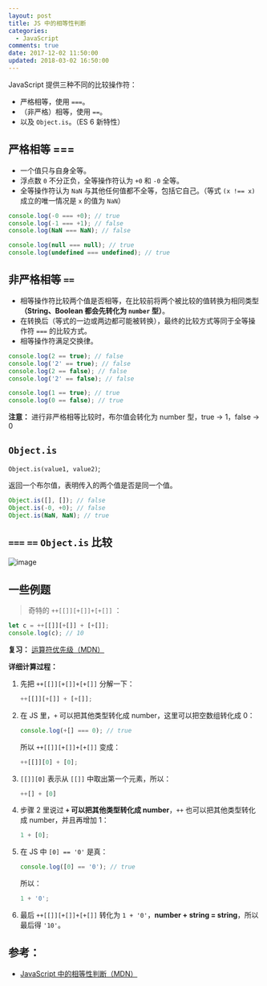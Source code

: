 ```yaml
---
layout: post
title: JS 中的相等性判断
categories:
  - JavaScript
comments: true
date: 2017-12-02 11:50:00
updated: 2018-03-02 16:50:00
---
```


JavaScript 提供三种不同的比较操作符：

* 严格相等，使用 `===`。
* （非严格）相等，使用 `==`。
* 以及 `Object.is`。（ES 6 新特性）

<!-- more -->

## 严格相等 ===

* 一个值只与自身全等。
* 浮点数 `0` 不分正负，全等操作符认为 `+0` 和 `-0` 全等。
* 全等操作符认为 `NaN` 与其他任何值都不全等，包括它自己。（等式 `(x !== x)` 成立的唯一情况是 `x` 的值为 `NaN`）

```javascript
console.log(-0 === +0); // true
console.log(-1 === +1); // false
console.log(NaN === NaN); // false

console.log(null === null); // true
console.log(undefined === undefined); // true
```

## 非严格相等 `==`

* 相等操作符比较两个值是否相等，在比较前将两个被比较的值转换为相同类型 **（String、Boolean 都会先转化为 `number` 型）**。
* 在转换后（等式的一边或两边都可能被转换），最终的比较方式等同于全等操作符 `===` 的比较方式。
* 相等操作符满足交换律。

```javascript
console.log(2 == true); // false
console.log('2' == true); // false
console.log(2 == false); // false
console.log('2' == false); // false

console.log(1 == true); // true
console.log(0 == false); // true
```

**注意：** 进行非严格相等比较时，布尔值会转化为 number 型，true -> 1，false -> 0

## `Object.is`

`Object.is(value1, value2)`;

返回一个布尔值，表明传入的两个值是否是同一个值。

```javascript
Object.is([], []); // false
Object.is(-0, +0); // false
Object.is(NaN, NaN); // true
```

## `===` `==` `Object.is` 比较

![image](https://github.com/zh-rocco/fe-notes/blob/master/assets/if-equal/compare.jpg)

## 一些例题

> 奇特的 `++[[]][+[]]+[+[]]` ：

```javascript
let c = ++[[]][+[]] + [+[]];
console.log(c); // 10
```

**复习：** [运算符优先级（MDN）](https://developer.mozilla.org/zh-CN/docs/Web/JavaScript/Reference/Operators/Operator_Precedence)

**详细计算过程：**

1.  先把 `++[[]][+[]]+[+[]]` 分解一下：

    ```javascript
    ++[[]][+[]] + [+[]];
    ```

2.  在 JS 里，`+` 可以把其他类型转化成 number，这里可以把空数组转化成 0：

    ```javascript
    console.log(+[] === 0); // true
    ```

    所以 `++[[]][+[]]+[+[]]` 变成：

    ```javascript
    ++[[]][0] + [0];
    ```

3.  `[[]][0]` 表示从 `[[]]` 中取出第一个元素，所以：

    ```javascript
    ++[] + [0]
    ```

4.  步骤 2 里说过 **`+` 可以把其他类型转化成 number**，`++` 也可以把其他类型转化成 number，并且再增加 1：

    ```javascript
    1 + [0];
    ```

5.  在 JS 中 `[0] == '0'` 是真：

    ```javascript
    console.log([0] == '0'); // true
    ```

    所以：

    ```javascript
    1 + '0';
    ```

6.  最后 `++[[]][+[]]+[+[]]` 转化为 `1 + '0'`，**number + string = string**，所以最后得 `'10'`。

## 参考：

* [JavaScript 中的相等性判断（MDN）](https://developer.mozilla.org/zh-CN/docs/Web/JavaScript/Equality_comparisons_and_sameness)
